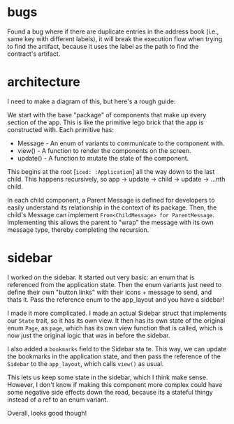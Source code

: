 # bugs

Found a bug where if there are duplicate entries in the address book (i.e., same key with different labels), it will break the execution flow when trying to find the artifact, because it uses the label as the path to find the contract's artifact.


# architecture

I need to make a diagram of this, but here's a rough guide:

We start with the base "package" of components that make up every section of the app. This is like the primitive lego brick that the app is constructed with. Each primitive has:
- Message - An enum of variants to communicate to the component with.
- view() - A function to render the components on the screen.
- update() - A function to mutate the state of the component.


This begins at the root [`iced: :Application`] all the way down to the last child. This happens recursively, so app -> update -> child -> update -> ...nth child.

In each child component, a Parent Message is defined for developers to easily understand its relationship in the context of its package. Then, the child's Message can implement `From<ChildMessage> for ParentMessage`. Implementing this allows the parent to "wrap" the message with its own message type, thereby completing the recursion.


# sidebar

I worked on the sidebar. It started out very basic: an enum that is referenced from the application state. Then the enum variants just need to define their own "button links" with their icons + message to send, and thats it. Pass the reference enum to the app_layout and you have a sidebar!

I made it more complicated. I made an actual Sidebar struct that implements our `State` trait, so it has its own view. It then has its own state of the original enum `Page`, as `page`, which has its own view function that is called, which is now just the original logic that was in before the sidebar. 

I also added a `bookmarks` field to the Sidebar sta te. This way, we can update the bookmarks in the application state, and then pass the reference of the `Sidebar` to the `app_layout`, which calls `view()` as usual.

This lets us keep some state in the sidebar, which I think make sense. However, I don't know if making this component more complex could have some negative side effects down the road, because its a stateful thingy instead of a ref to an enum variant.

Overall, looks good though!